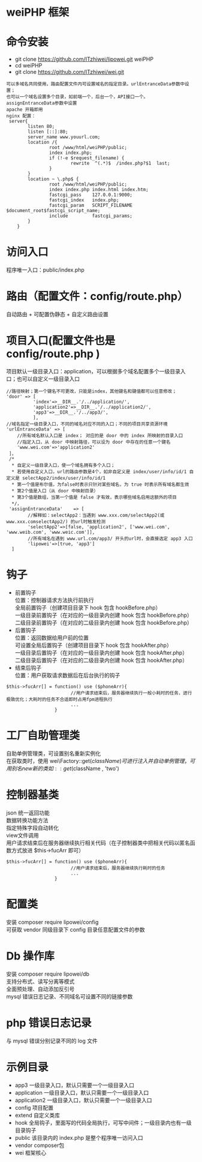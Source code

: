 # weiPHP 框架
# 命令安装
* git clone https://github.com/ITzhiwei/lipowei.git weiPHP
* cd weiPHP
* git clone https://github.com/ITzhiwei/wei.git  
```
可以多域名共同使用，路由配置文件内可设置域名的指定目录。urlEntranceData参数中设置；
也可以一个域名设置多个目录，如前端一个，后台一个，API接口一个。assignEntranceData参数中设置
apache 开箱即用
nginx 配置：
 server{
        listen 80;
        listen [::]:80;
        server_name www.youurl.com;
        location /{
                root /www/html/weiPHP/public;
                index index.php;
                if (!-e $request_filename) {
                        rewrite  ^(.*)$  /index.php?$1  last;
                }
        }
        location ~ \.php$ {
                root /www/html/weiPHP/public;
                index index.php index.html index.htm;
                fastcgi_pass    127.0.0.1:9000;
                fastcgi_index   index.php;
                fastcgi_param   SCRIPT_FILENAME  $document_root$fastcgi_script_name;
                include         fastcgi_params;
        }
    } 
```
# 访问入口
程序唯一入口：public/index.php  
# 路由（配置文件：config/route.php）
自动路由 + 可配置伪静态 + 自定义路由设置  
# 项目入口(配置文件也是 config/route.php )
项目默认一级目录入口：application，可以根据多个域名配置多个一级目录入口；也可以自定义一级目录入口
```
//路径映射；第一个键名不可更改，只能是index，其他键名和键值都可以任意修改；
'door' => [
          'index'=>__DIR__.'/../application/',
          'application2'=>__DIR__.'/../application2/',
          'app3'=>__DIR__.'/../app3/',
          ],
//域名指定一级目录入口，不同的域名对应不同的入口；不同的项目共享资源环境
'urlEntranceData' => [
    //所有域名默认入口是 index； 对应的是 door 中的 index 所映射的目录入口
    //指定入口，从 door 中映射路径，可以设为 door 中存在的任意一个键名
    'www.wei.com'=>'application2'
 ]，
 /*
  * 自定义一级目录入口，使一个域名拥有多个入口；
  * 若使用自定义入口，url的路由参数是4个，如非自定义是 index/user/info/id/1 自定义是 selectApp2/index/user/info/id/1
  * 第一个值是布尔值，为false时表示只针对某些域名，为 true 时表示所有域名都生效
  * 第2个值是入口（从 door 中映射目录）
  * 第3个值是数组，当第一个值是 false 才有效，表示哪些域名启用这额外的项目
  */，
 'assignEntranceData'    => [
        //解释如：selectApp2：当遇到 www.xxx.com/selectApp2(或www.xxx.comselectApp2/) 的url时触发检测
        'selectApp2'=>[false, 'application2', ['www.wei.com', 'www.weib.com', 'www.weic.com']],
        //所有域名在遇到 www.url.com/app3/ 开头的url时，会直接选定 app3 入口
        'lipowei'=>[true, 'app3']
  ]
```
# 钩子
* 前置钩子  
位置：控制器请求方法执行前执行       
全局前置钩子（创建项目目录下 hook  包含 hookBefore.php）  
一级目录前置钩子（在对应的一级目录内创建 hook 包含 hookBefore.php）  
二级目录前置钩子（在对应的二级目录内创建 hook 包含 hookBefore.php）  
* 后置钩子  
位置：返回数据给用户前的位置  
可设置全局后置钩子（创建项目目录下 hook 包含 hookAfter.php）  
一级目录后置钩子（在对应的一级目录内创建 hook 包含 hookAfter.php）  
二级目录后置钩子（在对应的二级目录内创建 hook 包含 hookAfter.php）  
* 结束后钩子  
位置：用户获取请求数据后在后台执行的钩子  
````
$this->fucArr[] = function() use ($phoneArr){
                        //用户请求结束后，服务器继续执行一般小耗时的任务，进行极致优化；大耗时的任务不合适即时占用fpm进程执行
                        ...
                  }
````
# 工厂自助管理类
自助单例管理类，可设置别名重新实例化  
在获取类时，使用 wei\Factory::get($className) 可进行注入并自动单例管理，可用别名new新的类如::get($className , 'two')   
# 控制器基类
json 统一返回功能  
数据转换功能方法  
指定特殊字段自动转化  
view文件调用  
用户请求结束后在服务器继续执行相关代码（在子控制器类中把相关代码以匿名函数方式放进 $this->fucArr 即可）
````
$this->fucArr[] = function() use ($phoneArr){
                        //用户请求结束后，服务器继续执行耗时的任务
                        ...
                  }
````
# 配置类
安装 composer require lipowei/config   
可获取 vendor 同级目录下 config 目录任意配置文件的参数   
# Db 操作库
安装 composer require lipowei/db  
支持分布式、读写分离等模式  
全面预处理、自动添加反引号  
mysql 错误日志记录、不同域名可设置不同的链接参数    
# php 错误日志记录
与 mysql 错误分别记录不同的 log 文件
# 示例目录
* app3 一级目录入口，默认只需要一个一级目录入口
* application 一级目录入口，默认只需要一个一级目录入口
* application2 一级目录入口，默认只需要一个一级目录入口
* config 项目配置
* extend 自定义类库
* hook 全局钩子，里面写的代码全局执行，可写中间件；一级目录内也有一级目录钩子
* public 该目录内的 index.php 是整个程序唯一访问入口
* vendor composer包
* wei 框架核心
